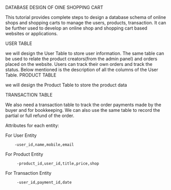 DATABASE DESIGN OF OINE SHOPPING CART


This tutorial provides complete steps to design a database schema of online shops and shopping carts to manage the users, products, transaction. It can be further used to develop an online shop and shopping cart based websites or applications.

USER TABLE


we will design the User Table to store user information. The same table can be used to relate the product creators(from the admin panel) and orders placed on the website. Users can track their own orders and track the status. Below mentioned is the description of all the columns of the User Table.
PRODUCT TABLE


we will design the Product Table to store the product data

TRANSACTION TABLE


We also need a transaction table to track the order payments made by the buyer and for bookkeeping. We can also use the same table to record the partial or full refund of the order.


Attributes for each entity:


For User Entity 

        -user_id,name,mobile,email

For Product Entity

         -product_id,user_id,title,price,shop

For Transaction Entity

         -user_id,payment_id,date
